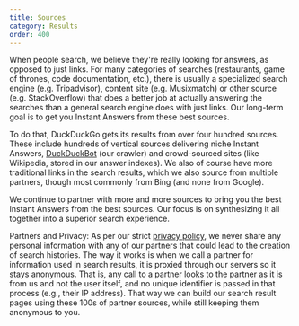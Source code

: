 ```yaml
---
title: Sources
category: Results
order: 400
---
```


When people search, we believe they're really looking for answers, as opposed to just links. For many categories of searches (restaurants, game of thrones, code documentation, etc.), there is usually a specialized search engine (e.g. Tripadvisor), content site (e.g. Musixmatch) or other source (e.g. StackOverflow) that does a better job at actually answering the searches than a general search engine does with just links. Our long-term goal is to get you Instant Answers from these best sources.

To do that, DuckDuckGo gets its results from over four hundred sources. These include hundreds of vertical sources delivering niche Instant Answers, [DuckDuckBot](https://duckduckgo.com/duckduckbot) (our crawler) and crowd-sourced sites (like Wikipedia, stored in our answer indexes). We also of course have more traditional links in the search results, which we also source from multiple partners, though most commonly from Bing (and none from Google).

We continue to partner with more and more sources to bring you the best Instant Answers from the best sources. Our focus is on synthesizing it all together into a superior search experience.

Partners and Privacy: As per our strict [privacy policy](https://duckduckgo.com/privacy), we never share any personal information with any of our partners that could lead to the creation of search histories. The way it works is when we call a partner for information used in search results, it is proxied through our servers so it stays anonymous. That is, any call to a partner looks to the partner as it is from us and not the user itself, and no unique identifier is passed in that process (e.g., their IP address). That way we can build our search result pages using these 100s of partner sources, while still keeping them anonymous to you.
